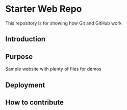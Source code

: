 # Starter Web Repo

This repository is for showing how Git and GitHub work

## Introduction


## Purpose

Sample website with plenty of files for demos

## Deployment

## How to contribute